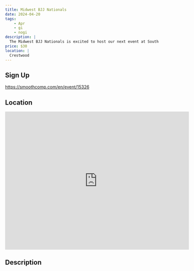 ```yaml
---
title: Midwest BJJ Nationals
date: 2024-04-20
tags:
    - Apr
    - gi 
    - nogi 
description: |
  The Midwest BJJ Nationals is excited to host our next event at South Oldham High School on April 20th 2024
price: $30
location: |
  Crestwood
---
```

## Sign Up
https://smoothcomp.com/en/event/15326

## Location
<iframe src="https://www.google.com/maps/embed?pb=!1m18!1m12!1m3!1d12345.6789!2d-85.4689426!3d38.3321342!2m3!1f0!2f0!3f0!3m2!1i1024!2i768!4f13.1!3m3!1m2!1s0x0%3A0x0!2z38.3321342!5e0!3m2!1sen!2sus!4v1234567890" width="600" height="450" style="border:0;" allowfullscreen="" loading="lazy"></iframe>

## Description
